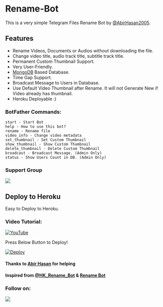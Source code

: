 # Rename-Bot
This is a very simple Telegram Files Rename Bot by [@AbirHasan2005](https://t.me/AbirHasan2005).

## Features
- Rename Videos, Documents or Audios without downloading the file.
- Change video title, audio track title, subtitle track title.
- Permanent Custom Thumbnail Support.
- Very User-Friendly.
- [MongoDB](https://mongodb.com) Based Database.
- Time Gap Support.
- Broadcast Message to Users in Database.
- Use Default Video Thumbnail after Rename. It will not Generate New if Video already has thumbnail.
- Heroku Deployable :)

### BotFather Commands:
```
start - Start Bot
help - How to use this bot?
rename - Rename file
video_info - Change video metadata
set_thumbnail - Set Custom Thumbnail
show_thumbnail - Show Custom Thumbnail
delete_thumbnail - Delete Custom Thumbnail
broadcast - Broadcast Message. (Admin Only)
status - Show Users Count in DB. (Admin Only)
```

### Support Group
<a href="https://t.me/JoinOT"><img src="https://img.shields.io/badge/Telegram-Join%20Telegram%20Group-blue.svg?logo=telegram"></a>

## Deploy to Heroku
Easy to Deploy to Heroku.

### Video Tutorial:
[![YouTube](https://img.shields.io/badge/YouTube-Video%20Tutorial-red?logo=youtube)](https://youtube.com/channel/UCiaz-J50QhtJ73XEEjP_aLQ)


Press Below Button to Deploy!

[![Deploy](https://www.herokucdn.com/deploy/button.svg)](https://heroku.com/deploy?template=https://github.com/CyniteOfficial/Rename-Bot)

#### Thanks to [Abir Hasan](https://t.me/AbirHasan2005) for helping
#### Inspired from [@HK_Rename_Bot](https://t.me/HK_Rename_Bot) & [Rename Bot](https://t.me/CyniteRenameBot)

### Follow on:
<p align="left">
<a href="https://github.com/CyniteOfficial"><img src="https://img.shields.io/badge/GitHub-Follow%20on%20GitHub-inactive.svg?logo=github"></a>
</p>
<p align="left">

